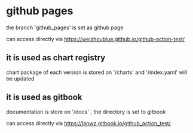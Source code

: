 # github pages

the branch 'github_pages' is set as github page

can access directly via <https://weizhoublue.github.io/github-action-test/>

## it is used as chart registry

chart package of each version is stored on '/charts' and '/index.yaml' will be updated

## it is used as gitbook

documentation is store on '/docs' , the directory is set to gitbook

can access directly via <https://lanwz.gitbook.io/github_action_test/>
